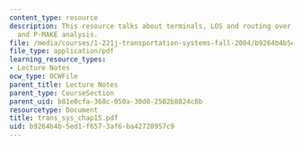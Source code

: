 ```yaml
---
content_type: resource
description: This resource talks about terminals, LOS and routing over the rail network,
  and P-MAKE analysis.
file: /media/courses/1-221j-transportation-systems-fall-2004/b9264b4b5ed1f6573af6ba42728957c9_trans_sys_chap15.pdf
file_type: application/pdf
learning_resource_types:
- Lecture Notes
ocw_type: OCWFile
parent_title: Lecture Notes
parent_type: CourseSection
parent_uid: b81e0cfa-368c-050a-30d0-2502b8824c8b
resourcetype: Document
title: trans_sys_chap15.pdf
uid: b9264b4b-5ed1-f657-3af6-ba42728957c9
---
```

